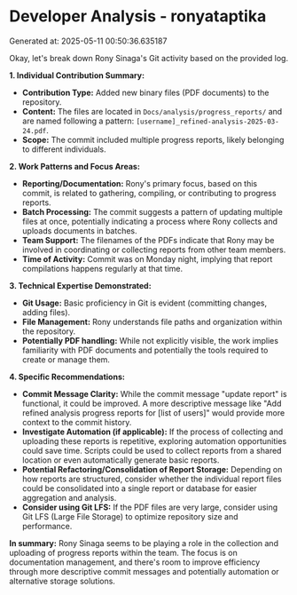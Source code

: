 # Developer Analysis - ronyataptika
Generated at: 2025-05-11 00:50:36.635187

Okay, let's break down Rony Sinaga's Git activity based on the provided log.

**1. Individual Contribution Summary:**

*   **Contribution Type:** Added new binary files (PDF documents) to the repository.
*   **Content:**  The files are located in `Docs/analysis/progress_reports/` and are named following a pattern: `[username]_refined-analysis-2025-03-24.pdf`.
*   **Scope:** The commit included multiple progress reports, likely belonging to different individuals.

**2. Work Patterns and Focus Areas:**

*   **Reporting/Documentation:** Rony's primary focus, based on this commit, is related to gathering, compiling, or contributing to progress reports.
*   **Batch Processing:** The commit suggests a pattern of updating multiple files at once, potentially indicating a process where Rony collects and uploads documents in batches.
*   **Team Support:** The filenames of the PDFs indicate that Rony may be involved in coordinating or collecting reports from other team members.
*   **Time of Activity:** Commit was on Monday night, implying that report compilations happens regularly at that time.

**3. Technical Expertise Demonstrated:**

*   **Git Usage:**  Basic proficiency in Git is evident (committing changes, adding files).
*   **File Management:** Rony understands file paths and organization within the repository.
*   **Potentially PDF handling:** While not explicitly visible, the work implies familiarity with PDF documents and potentially the tools required to create or manage them.

**4. Specific Recommendations:**

*   **Commit Message Clarity:** While the commit message "update report" is functional, it could be improved.  A more descriptive message like "Add refined analysis progress reports for [list of users]" would provide more context to the commit history.
*   **Investigate Automation (if applicable):** If the process of collecting and uploading these reports is repetitive, exploring automation opportunities could save time.  Scripts could be used to collect reports from a shared location or even automatically generate basic reports.
*   **Potential Refactoring/Consolidation of Report Storage:** Depending on how reports are structured, consider whether the individual report files could be consolidated into a single report or database for easier aggregation and analysis.
*   **Consider using Git LFS:** If the PDF files are very large, consider using Git LFS (Large File Storage) to optimize repository size and performance.

**In summary:** Rony Sinaga seems to be playing a role in the collection and uploading of progress reports within the team. The focus is on documentation management, and there's room to improve efficiency through more descriptive commit messages and potentially automation or alternative storage solutions.
